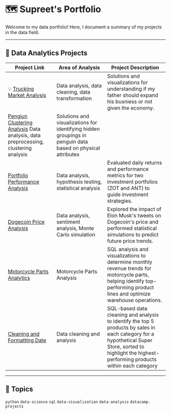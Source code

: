 # 🗺 Supreet's Portfolio
Welcome to my data portfolio! Here, I document a summary of my projects in the data field.

---



## 📝 Data Analytics Projects
| Project Link | Area of Analysis | Project Description |
|--------------|------------------|----------------------|
| 💡 [Trucking Market Analysis](https://github.com/SupreetGha/trucking-market-analysis) | Data analysis, data cleaning, data transformation | Solutions and visualizations for understanding if my father should expand his busniess or not given the economy. |
| [Pengiun Clustering Analysis](https://github.com/SupreetGha/penguin-clustering/blob/main/README.md) Data analysis, data preprocessing, clustering analysis | Solutions and visualizations for identifying hidden groupings in penguin data based on physical attributes|
| [Portfolio Performance Analysis](https://github.com/SupreetGha/zot_portfolio/blob/main/README.md) | Data analysis, hypothesis testing, statistical analysis | Evaluated daily returns and performance metrics for two investment portfolios (ZOT and ANT) to guide investment strategies. |
| [Dogecoin Price Analysis](https://github.com/SupreetGha/socialcrypto) | Data analysis, sentiment analysis, Monte Carlo simulation | Explored the impact of Elon Musk's tweets on Dogecoin's price and performed statistical simulations to predict future price trends. |
| [Motorcycle Parts Analytics](https://github.com/SupreetGha/analyzing-motorcycle-parts) | Motorcycle Parts Analysis | SQL analysis and visualizations to determine monthly revenue trends for motorcycle parts, helping identify top-performing product lines and optimize warehouse operations.|
| [Cleaning and Formatting Date](https://github.com/SupreetGha/analyzing-motorcycle-parts/blob/main/README.md) | Data cleaning and analysis | SQL-based data cleaning and analysis to identify the top 5 products by sales in each category for a hypothetical Super Store, sorted to highlight the highest-performing products within each category |

---


## 📌 Topics
`python` `data-science` `sql` `data-visualization` `data-analysis` `datacamp-projects`

